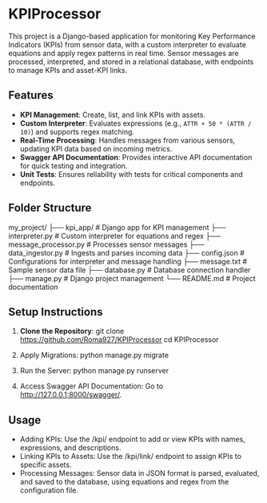 # KPIProcessor

This project is a Django-based application for monitoring Key Performance Indicators (KPIs) from sensor data, with a custom interpreter to evaluate equations and apply regex patterns in real time. Sensor messages are processed, interpreted, and stored in a relational database, with endpoints to manage KPIs and asset-KPI links.

## Features
- **KPI Management**: Create, list, and link KPIs with assets.
- **Custom Interpreter**: Evaluates expressions (e.g., `ATTR + 50 * (ATTR / 10)`) and supports regex matching.
- **Real-Time Processing**: Handles messages from various sensors, updating KPI data based on incoming metrics.
- **Swagger API Documentation**: Provides interactive API documentation for quick testing and integration.
- **Unit Tests**: Ensures reliability with tests for critical components and endpoints.

## Folder Structure
my_project/ ├── kpi_app/ # Django app for KPI management ├── interpreter.py # Custom interpreter for equations and regex ├── message_processor.py # Processes sensor messages ├── data_ingestor.py # Ingests and parses incoming data ├── config.json # Configurations for interpreter and message handling ├── message.txt # Sample sensor data file ├── database.py # Database connection handler ├── manage.py # Django project management └── README.md # Project documentation

## Setup Instructions

1. **Clone the Repository**:
   git clone https://github.com/Roma927/KPIProcessor
   cd KPIProcessor

2. Apply Migrations:
python manage.py migrate

3. Run the Server:
python manage.py runserver

4. Access Swagger API Documentation:
Go to http://127.0.0.1:8000/swagger/.

## Usage
- Adding KPIs: Use the /kpi/ endpoint to add or view KPIs with names, expressions, and descriptions.
- Linking KPIs to Assets: Use the /kpi/link/ endpoint to assign KPIs to specific assets.
- Processing Messages: Sensor data in JSON format is parsed, evaluated, and saved to the database, using equations and regex from the configuration file.
